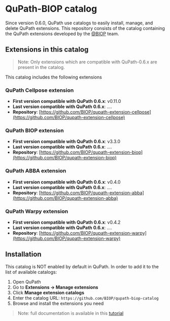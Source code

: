 # QuPath-BIOP catalog

Since version 0.6.0, QuPath use catalogs to easily install, manage, and delete QuPath extensions. 
This repository consists of the catalog containing the QuPath extensions developed by the [@BIOP](https://github.com/BIOP) team.

## Extensions in this catalog

> Note: Only extensions which are compatible with QuPath-0.6.x are present in the catalog.

This catalog includes the following extensions

### QuPath Cellpose extension

- **First version compatible with QuPath 0.6.x**: v0.11.0
- **Last version compatible with QuPath 0.6.x**: ....
- **Repository**: [https://github.com/BIOP/qupath-extension-cellpose](https://github.com/BIOP/qupath-extension-cellpose)

<!--
### QuPath Spotiflow extension

- **First version compatible with QuPath 0.6.x**: v0.2.0
- **Last version compatible with QuPath 0.6.x**: ....
- **Repository**: [https://github.com/BIOP/qupath-extension-spotiflow](https://github.com/BIOP/qupath-extension-spotiflow)

-->
### QuPath BIOP extension

- **First version compatible with QuPath 0.6.x**: v3.3.0
- **Last version compatible with QuPath 0.6.x**: ....
- **Repository**: [https://github.com/BIOP/qupath-extension-biop](https://github.com/BIOP/qupath-extension-biop)


### QuPath ABBA extension

- **First version compatible with QuPath 0.6.x**: v0.4.0
- **Last version compatible with QuPath 0.6.x**: ....
- **Repository**: [https://github.com/BIOP/qupath-extension-abba](https://github.com/BIOP/qupath-extension-abba)


### QuPath Warpy extension

- **First version compatible with QuPath 0.6.x**: v0.4.2
- **Last version compatible with QuPath 0.6.x**: ....
- **Repository**: [https://github.com/BIOP/qupath-extension-warpy](https://github.com/BIOP/qupath-extension-warpy)

## Installation

This catalog is NOT enabled by default in QuPath. In order to add it to the list of available catalogs: 

1. Open QuPath
2. Go to **Extensions → Manage extensions**
3. Click **Manage extension catalogs**
4. Enter the catalog URL: `https://github.com/BIOP/qupath-biop-catalog`
5. Browse and install the extensions you need

> Note: full documentation is available in this [tutorial](https://qupath.readthedocs.io/en/0.6/docs/intro/extensions.html#managing-extensions-with-the-extension-manager)
